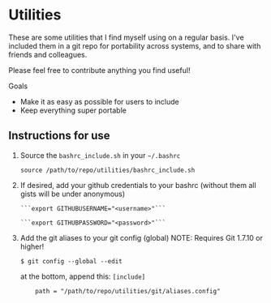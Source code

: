 Utilities
=========

These are some utilities that I find myself using on a regular basis. I've included them in a git repo for portability across systems, and to share with friends and colleagues.

Please feel free to contribute anything you find useful!

Goals
  - Make it as easy as possible for users to include
  - Keep everything super portable


Instructions for use
-----------
1. Source the `bashrc_include.sh` in your `~/.bashrc`

    ```source /path/to/repo/utilities/bashrc_include.sh```
 1. If desired, add your github credentials to your bashrc (without them all gists will be under anonymous)

        ```export GITHUBUSERNAME="<username>"```

        ```export GITHUBPASSWORD="<password>"```

1. Add the git aliases to your git config (global) NOTE: Requires Git 1.7.10 or higher!

    ```$ git config --global --edit```

    at the bottom, append this:
    ```[include]```

    ```    path = "/path/to/repo/utilities/git/aliases.config"```
